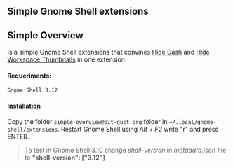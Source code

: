 ## Simple Gnome Shell extensions

## Simple Overview
Is a simple Gnome Shell extensions that convines [Hide Dash](https://github.com/xenatt/Minimalism-Gnome-Shell/tree/master/hide-dash%40xenatt.github.com) and [Hide Workspace Thumbnails](https://github.com/xenatt/Minimalism-Gnome-Shell/tree/master/hide-workspace%40xenatt.github.com) in one extension. 

#### Requeriments:
	Gnome Shell 3.12

#### Installation
Copy the folder `simple-overview@bit-dust.org` folder in `~/.local/gnome-shell/extensions`.
Restart Gnome Shell using *Alt + F2* write "r" and press ENTER.

> To test in Gnome Shell 3.10 change *shell-version* in *metadata.json* file to **"shell-version": ["3.12"]**
